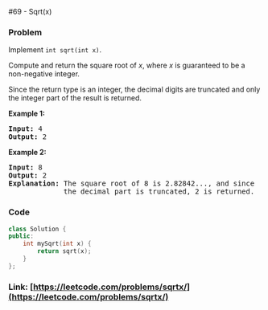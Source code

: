 #69 - Sqrt(x)

### Problem
<p>Implement <code>int sqrt(int x)</code>.</p>

<p>Compute and return the square root of <em>x</em>, where&nbsp;<em>x</em>&nbsp;is guaranteed to be a non-negative integer.</p>

<p>Since the return type&nbsp;is an integer, the decimal digits are truncated and only the integer part of the result&nbsp;is returned.</p>

<p><strong>Example 1:</strong></p>

<pre>
<strong>Input:</strong> 4
<strong>Output:</strong> 2
</pre>

<p><strong>Example 2:</strong></p>

<pre>
<strong>Input:</strong> 8
<strong>Output:</strong> 2
<strong>Explanation:</strong> The square root of 8 is 2.82842..., and since 
&nbsp;            the decimal part is truncated, 2 is returned.
</pre>


### Code
```cpp
class Solution {
public:
    int mySqrt(int x) {
        return sqrt(x);
    }
};
```
### Link: [https://leetcode.com/problems/sqrtx/](https://leetcode.com/problems/sqrtx/)
